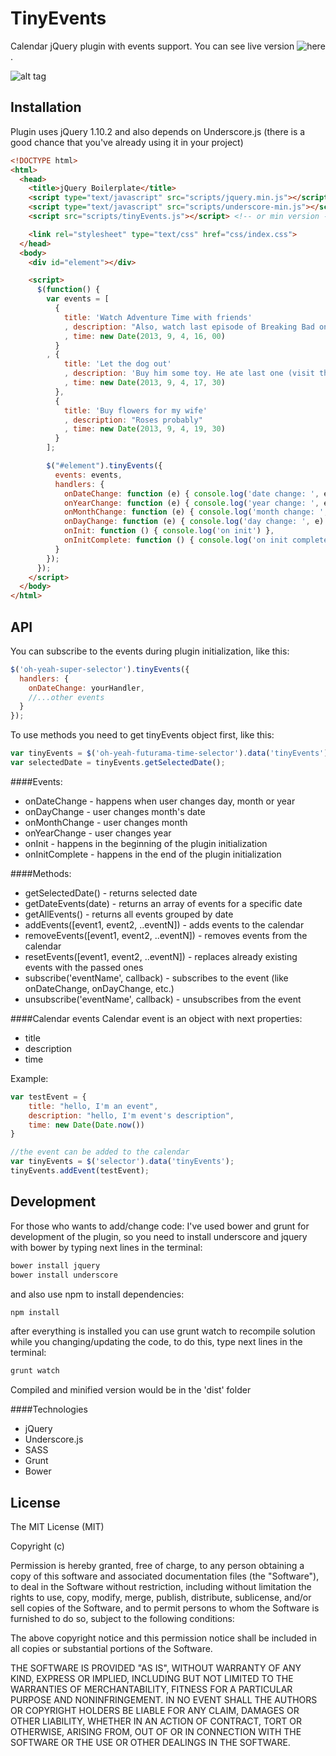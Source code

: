 TinyEvents
==========

Calendar jQuery plugin with events support. You can see live version ![here](http://tinyevents.ivanbokii.com/).


![alt tag](http://i41.tinypic.com/k4utj7.png)


Installation
------------
Plugin uses  jQuery 1.10.2 and also depends on Underscore.js (there is a good chance that you've already using it in your project)

```html
<!DOCTYPE html>
<html>
  <head>
    <title>jQuery Boilerplate</title>
    <script type="text/javascript" src="scripts/jquery.min.js"></script>
    <script type="text/javascript" src="scripts/underscore-min.js"></script>
    <script src="scripts/tinyEvents.js"></script> <!-- or min version -->

    <link rel="stylesheet" type="text/css" href="css/index.css">
  </head>
  <body>
    <div id="element"></div>

    <script>
      $(function() {
        var events = [
          {
            title: 'Watch Adventure Time with friends'
            , description: "Also, watch last episode of Breaking Bad one more time"
            , time: new Date(2013, 9, 4, 16, 00)
          }
        , {
            title: 'Let the dog out'
            , description: 'Buy him some toy. He ate last one (visit the doctor!)'
            , time: new Date(2013, 9, 4, 17, 30)
          },
          {
            title: 'Buy flowers for my wife'
            , description: "Roses probably"
            , time: new Date(2013, 9, 4, 19, 30)
          }
        ];

        $("#element").tinyEvents({
          events: events,
          handlers: {
            onDateChange: function (e) { console.log('date change: ', e) },
            onYearChange: function (e) { console.log('year change: ', e) },
            onMonthChange: function (e) { console.log('month change: ', e) },
            onDayChange: function (e) { console.log('day change: ', e) },
            onInit: function () { console.log('on init') },
            onInitComplete: function () { console.log('on init complete') },
          }
        });
      });
    </script>
  </body>
</html>
```

API
---
You can subscribe to the events during plugin initialization, like this:
```javascript
$('oh-yeah-super-selector').tinyEvents({
  handlers: {
    onDateChange: yourHandler,
    //...other events
  }
});
```

To use methods you need to get tinyEvents object first, like this:
```javascript
var tinyEvents = $('oh-yeah-futurama-time-selector').data('tinyEvents');
var selectedDate = tinyEvents.getSelectedDate();
```

####Events:
- onDateChange - happens when user changes day, month or year
- onDayChange - user changes month's date
- onMonthChange - user changes month
- onYearChange - user changes year
- onInit - happens in the beginning of the plugin initialization
- onInitComplete - happens in the end of the plugin initialization

####Methods:
- getSelectedDate() - returns selected date
- getDateEvents(date) - returns an array of events for a specific date
- getAllEvents() - returns all events grouped by date
- addEvents([event1, event2, ..eventN]) - adds events to the calendar
- removeEvents([event1, event2, ..eventN]) - removes events from the calendar
- resetEvents([event1, event2, ..eventN]) - replaces already existing events with the passed ones
- subscribe('eventName', callback) - subscribes to the event (like onDateChange, onDayChange, etc.)
- unsubscribe('eventName', callback) - unsubscribes from the event

####Calendar events
Calendar event is an object with next properties:
- title
- description
- time

Example:
```javascript
var testEvent = {
    title: "hello, I'm an event",
    description: "hello, I'm event's description",
    time: new Date(Date.now())
}

//the event can be added to the calendar
var tinyEvents = $('selector').data('tinyEvents');
tinyEvents.addEvent(testEvent);
```

Development
-----------
For those who wants to add/change code:
I've used bower and grunt for development of the plugin, so you need to install
underscore and jquery with bower by typing next lines in the terminal:

```sh
bower install jquery
bower install underscore
```

and also use npm to install dependencies:

```sh
npm install
```

after everything is installed you can use grunt watch to recompile solution while
you changing/updating the code, to do this, type next lines in the terminal:

```sh
grunt watch
```

Compiled and minified version would be in the 'dist' folder

####Technologies
- jQuery
- Underscore.js
- SASS
- Grunt
- Bower

License
-------
The MIT License (MIT)

Copyright (c) <year> <copyright holders>

Permission is hereby granted, free of charge, to any person obtaining a copy
of this software and associated documentation files (the "Software"), to deal
in the Software without restriction, including without limitation the rights
to use, copy, modify, merge, publish, distribute, sublicense, and/or sell
copies of the Software, and to permit persons to whom the Software is
furnished to do so, subject to the following conditions:

The above copyright notice and this permission notice shall be included in
all copies or substantial portions of the Software.

THE SOFTWARE IS PROVIDED "AS IS", WITHOUT WARRANTY OF ANY KIND, EXPRESS OR
IMPLIED, INCLUDING BUT NOT LIMITED TO THE WARRANTIES OF MERCHANTABILITY,
FITNESS FOR A PARTICULAR PURPOSE AND NONINFRINGEMENT. IN NO EVENT SHALL THE
AUTHORS OR COPYRIGHT HOLDERS BE LIABLE FOR ANY CLAIM, DAMAGES OR OTHER
LIABILITY, WHETHER IN AN ACTION OF CONTRACT, TORT OR OTHERWISE, ARISING FROM,
OUT OF OR IN CONNECTION WITH THE SOFTWARE OR THE USE OR OTHER DEALINGS IN
THE SOFTWARE.
